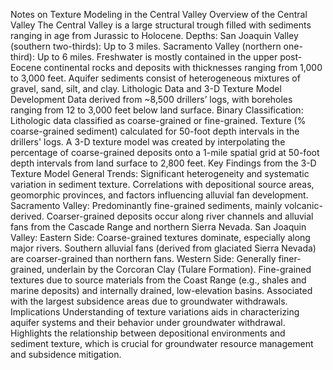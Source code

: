 Notes on Texture Modeling in the Central Valley
Overview of the Central Valley
The Central Valley is a large structural trough filled with sediments ranging in age from Jurassic to Holocene.
Depths:
San Joaquin Valley (southern two-thirds): Up to 3 miles.
Sacramento Valley (northern one-third): Up to 6 miles.
Freshwater is mostly contained in the upper post-Eocene continental rocks and deposits with thicknesses ranging from 1,000 to 3,000 feet.
Aquifer sediments consist of heterogeneous mixtures of gravel, sand, silt, and clay.
Lithologic Data and 3-D Texture Model Development
Data derived from ~8,500 drillers’ logs, with boreholes ranging from 12 to 3,000 feet below land surface.
Binary Classification:
Lithologic data classified as coarse-grained or fine-grained.
Texture (% coarse-grained sediment) calculated for 50-foot depth intervals in the drillers' logs.
A 3-D texture model was created by interpolating the percentage of coarse-grained deposits onto a 1-mile spatial grid at 50-foot depth intervals from land surface to 2,800 feet.
Key Findings from the 3-D Texture Model
General Trends:
Significant heterogeneity and systematic variation in sediment texture.
Correlations with depositional source areas, geomorphic provinces, and factors influencing alluvial fan development.
Sacramento Valley:
Predominantly fine-grained sediments, mainly volcanic-derived.
Coarser-grained deposits occur along river channels and alluvial fans from the Cascade Range and northern Sierra Nevada.
San Joaquin Valley:
Eastern Side:
Coarse-grained textures dominate, especially along major rivers.
Southern alluvial fans (derived from glaciated Sierra Nevada) are coarser-grained than northern fans.
Western Side:
Generally finer-grained, underlain by the Corcoran Clay (Tulare Formation).
Fine-grained textures due to source materials from the Coast Range (e.g., shales and marine deposits) and internally drained, low-elevation basins.
Associated with the largest subsidence areas due to groundwater withdrawals.
Implications
Understanding of texture variations aids in characterizing aquifer systems and their behavior under groundwater withdrawal.
Highlights the relationship between depositional environments and sediment texture, which is crucial for groundwater resource management and subsidence mitigation.





